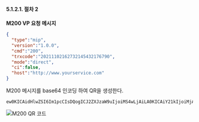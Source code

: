 #### 5.1.2.1. 절차 2

**M200 VP 요청 메시지**
```json
{
  "type":"mip",
  "version":"1.0.0",
  "cmd":"200",
  "trxcode":"20211102162732145432176790",
  "mode":"direct",
  "ci":false,
  "host":"http://www.yourservice.com"
}
```

M200 메시지를 base64 인코딩 하여 QR을 생성한다.
```
ew0KICAidHlwZSI6Im1pcCIsDQogICJ2ZXJzaW9uIjoiMS4wLjAiLA0KICAiY21kIjoiMjAwIiwNCiAgInRyeGNvZGUiOiIyMDIxMTEwMjE2MjczMjE0NTQzMjE3Njc5MCIsDQogICJtb2RlIjoiZGlyZWN0IiwNCiAgImNpIjpmYWxzZSwNCiAgImhvc3QiOiJodHRwOi8vd3d3LnlvdXJzZXJ2aWNlLmNvbSINCn0
```

![M200 QR 코드](vx_images/411894910211270.png)

